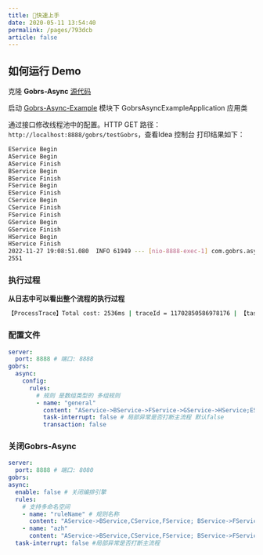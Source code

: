 ```yaml
---
title: 🍔快速上手
date: 2020-05-11 13:54:40
permalink: /pages/793dcb
article: false
---
```


## 如何运行 Demo

克隆 **Gobrs-Async**  [源代码](https://github.com/dromara/gobrs-async)

启动 [Gobrs-Async-Example](https://github.com/dromara/gobrs-async/tree/master-v2/gobrs-async-example  ) 模块下 GobrsAsyncExampleApplication 应用类

通过接口修改线程池中的配置。HTTP GET 路径：`http://localhost:8888/gobrs/testGobrs`，查看Idea 控制台 打印结果如下：

```sh
EService Begin
AService Begin
AService Finish
BService Begin
BService Finish
FService Begin
EService Finish
CService Begin
CService Finish
FService Finish
GService Begin
GService Finish
HService Begin
HService Finish
2022-11-27 19:08:51.080  INFO 61949 --- [nio-8888-exec-1] com.gobrs.async.core.TaskLoader          : 【ProcessTrace】Total cost: 2536ms | traceId = 11702850586978176 | 【task】AService cost :302ms【state】：success; ->【task】BService cost :0ms【state】：success; ->【task】EService cost :602ms【state】：success; ->【task】CService cost :305ms【state】：success; ->【task】FService cost :2006ms【state】：success; ->【task】GService cost :105ms【state】：success; ->【task】HService cost :102ms【state】：success;
2551
```

### 执行过程
**从日志中可以看出整个流程的执行过程**

```sh
【ProcessTrace】Total cost: 2536ms | traceId = 11702850586978176 | 【task】AService cost :302ms【state】：success; ->【task】BService cost :0ms【state】：success; ->【task】EService cost :602ms【state】：success; ->【task】CService cost :305ms【state】：success; ->【task】FService cost :2006ms【state】：success; ->【task】GService cost :105ms【state】：success; ->【task】HService cost :102ms【state】：success;
```


### 配置文件
```yaml
server:
  port: 8888 # 端口: 8888
gobrs:
  async:
    config:
      rules:
        # 规则 是数组类型的 多组规则
        - name: "general"
          content: "AService->BService->FService->GService->HService;EService->CService;AService"
          task-interrupt: false # 局部异常是否打断主流程 默认false
          transaction: false
```

### 关闭Gobrs-Async

```yaml
server:
  port: 8888 # 端口: 8080
gobrs:
async:
  enable: false # 关闭编排引擎
  rules:
    # 支持多命名空间
    - name: "ruleName" # 规则名称
      content: "AService->BService,CService,FService; BService->FService,GService;"
    - name: "azh"
      content: "AService->BService,CService,FService; BService->FService,GService;"
  task-interrupt: false #局部异常是否打断主流程
```

